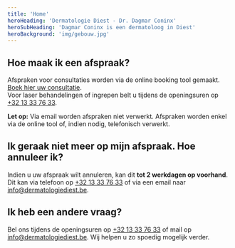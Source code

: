 ```yaml
---
title: 'Home'
heroHeading: 'Dermatologie Diest - Dr. Dagmar Coninx'
heroSubHeading: 'Dagmar Coninx is een dermatoloog in Diest'
heroBackground: 'img/gebouw.jpg'
---
```


## Hoe maak ik een afspraak?
Afspraken voor consultaties worden via de online booking tool gemaakt. [Boek hier uw consultatie](https://onlinebooking.myorganizer.online/?guid=NzdmZDIwMzItMTIzMy00MWYyLWJkY2EtMGVmOTA0NDZjYzhj&language=bmxfQkU%3D&role=OA%3D%3D).\
Voor laser behandelingen of ingrepen belt u tijdens de openingsuren op [+32 13 33 76 33](tel:+3213337633).

**Let op:** Via email worden afspraken niet verwerkt. Afspraken worden enkel via de online tool of, indien nodig, telefonisch verwerkt.

## Ik geraak niet meer op mijn afspraak. Hoe annuleer ik?
Indien u uw afspraak wilt annuleren, kan dit **tot 2 werkdagen op voorhand**.
Dit kan via telefoon op [+32 13 33 76 33](tel:+3213337633) of via een email naar <info@dermatologiediest.be>.

## Ik heb een andere vraag?
Bel ons tijdens de openingsuren op [+32 13 33 76 33](tel:+3213337633) of mail op <info@dermatologiediest.be>. Wij helpen u zo spoedig mogelijk verder.
